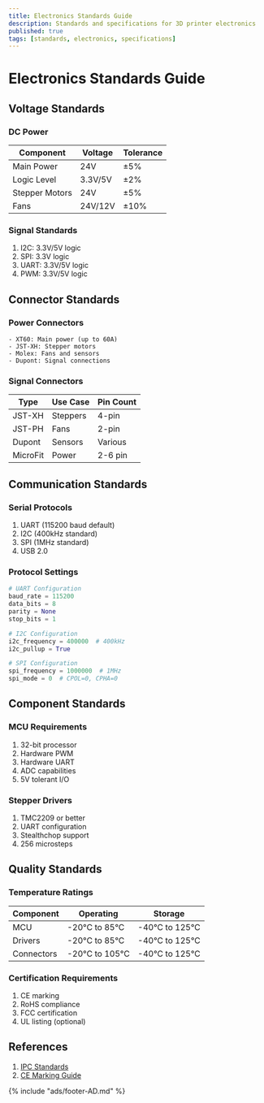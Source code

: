 ```yaml
---
title: Electronics Standards Guide
description: Standards and specifications for 3D printer electronics
published: true
tags: [standards, electronics, specifications]
---
```


# Electronics Standards Guide

## Voltage Standards

### DC Power
| Component | Voltage | Tolerance |
|-----------|---------|-----------|
| Main Power | 24V | ±5% |
| Logic Level | 3.3V/5V | ±2% |
| Stepper Motors | 24V | ±5% |
| Fans | 24V/12V | ±10% |

### Signal Standards
1. I2C: 3.3V/5V logic
2. SPI: 3.3V logic
3. UART: 3.3V/5V logic
4. PWM: 3.3V/5V logic

## Connector Standards

### Power Connectors
```text title="Connector Specifications"
- XT60: Main power (up to 60A)
- JST-XH: Stepper motors
- Molex: Fans and sensors
- Dupont: Signal connections
```

### Signal Connectors
| Type | Use Case | Pin Count |
|------|----------|-----------|
| JST-XH | Steppers | 4-pin |
| JST-PH | Fans | 2-pin |
| Dupont | Sensors | Various |
| MicroFit | Power | 2-6 pin |

## Communication Standards

### Serial Protocols
1. UART (115200 baud default)
2. I2C (400kHz standard)
3. SPI (1MHz standard)
4. USB 2.0

### Protocol Settings
```python title="Common Settings"
# UART Configuration
baud_rate = 115200
data_bits = 8
parity = None
stop_bits = 1

# I2C Configuration
i2c_frequency = 400000  # 400kHz
i2c_pullup = True

# SPI Configuration
spi_frequency = 1000000  # 1MHz
spi_mode = 0  # CPOL=0, CPHA=0
```

## Component Standards

### MCU Requirements
1. 32-bit processor
2. Hardware PWM
3. Hardware UART
4. ADC capabilities
5. 5V tolerant I/O

### Stepper Drivers
1. TMC2209 or better
2. UART configuration
3. Stealthchop support
4. 256 microsteps

## Quality Standards

### Temperature Ratings
| Component | Operating | Storage |
|-----------|-----------|---------|
| MCU | -20°C to 85°C | -40°C to 125°C |
| Drivers | -20°C to 85°C | -40°C to 125°C |
| Connectors | -20°C to 105°C | -40°C to 125°C |

### Certification Requirements
1. CE marking
2. RoHS compliance
3. FCC certification
4. UL listing (optional)

## References
1. [IPC Standards](https://www.ipc.org/)
2. [CE Marking Guide](https://ec.europa.eu/growth/single-market/ce-marking_en)

{% include "ads/footer-AD.md" %} 